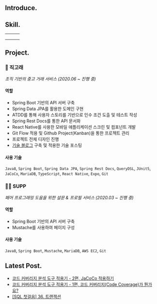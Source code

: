 ## Introduce.



## Skill.

|      |      |      |
| ---- | ---- | ---- |
|      |      |      |
|      |      |      |
|      |      |      |



## Project.

### 🐳 직고래

*조직 기반의 중고 거래 서비스 (2020.06 ~ 진행 중)*

#### 역할

- Spring Boot 기반의 API 서버 구축
- Spring Data JPA를 활용한 도메인 구현
- ATDD를 통해 사용자 스토리를 기반으로 인수 조건 도출 및 테스트 작성
- Spring Rest Docs를 통한 API 문서화
- React Native를 사용한 모바일 애플리케이션 스크린 및 컴포넌트 개발
- Git Flow 적용 및 Github Project(Kanban)을 통한 프로젝트 관리
- 프로젝트 전체 디자인 진행
- [기술 블로그](https://seller-lee.github.io/) 구축 및 적용한 기술 포스팅

#### 사용 기술

`Java8`, `Spring Boot`, `Spring Data JPA`, `Spring Rest Docs`, `QueryDSL`, `JUnit5`, `JaCoCo`, `MariaDB`, `TypeScript`, `React Native`, `Expo`, `Git`

### 👋🏻 SUPP

*페어 프로그래밍 도움을 위한 설문 & 프로필 서비스 (2020.03 ~ 진행 중)*

#### 역할

- Spring Boot 기반의 API 서버 구축
- Mustache를 사용하여 페이지 구성

#### 사용 기술

`Java8`, `Spring Boot`, `Mustache`, `MariaDB`, `AWS EC2`, `Git`

## Latest Post.

- [코드 커버리지 분석 도구 적용기 - 2편, JaCoCo 적용하기](https://lxxjn0-dev.netlify.app/java-code-coverage-tool-part-2)
- [코드 커버리지 분석 도구 적용기 - 1편, 코드 커버리지(Code Coverage)가 뭔가요?](https://lxxjn0-dev.netlify.app/java-code-coverage-tool-part-1)
- [[SQL 첫걸음] 36. 트랜잭션](https://lxxjn0-dev.netlify.app/first-step-sql-lec-36)

